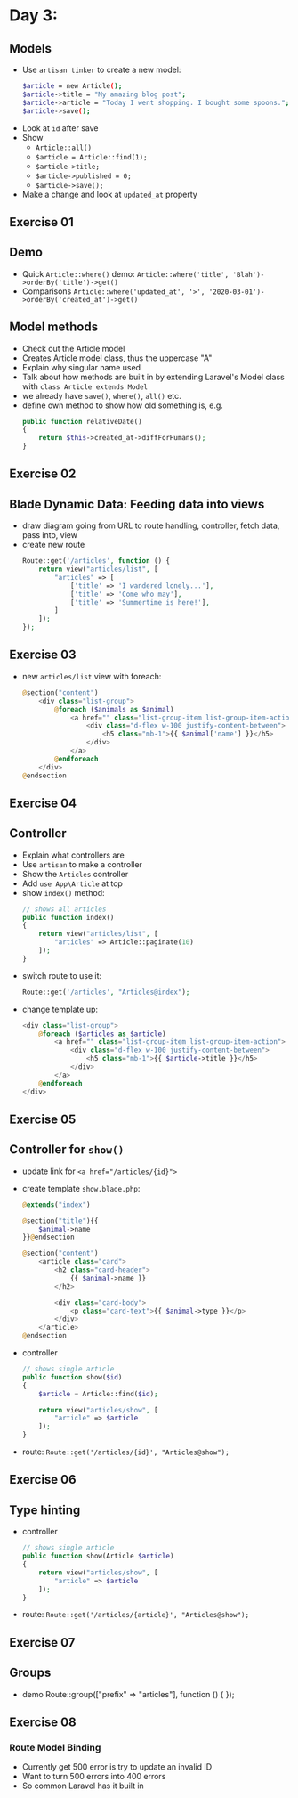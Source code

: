 # Day 3:

## Models
- Use `artisan tinker` to create a new model:
    ```bash
    $article = new Article();
    $article->title = "My amazing blog post";
    $article->article = "Today I went shopping. I bought some spoons.";
    $article->save();
    ```
- Look at `id` after save
- Show
    - `Article::all()`
    - `$article = Article::find(1);`
    - `$article->title;`
    - `$article->published = 0;`
    - `$article->save();`
- Make a change and look at `updated_at` property

## Exercise 01

## Demo

- Quick `Article::where()` demo: `Article::where('title', 'Blah')->orderBy('title')->get()`
- Comparisons `Article::where('updated_at', '>', '2020-03-01')->orderBy('created_at')->get()`

## Model methods

- Check out the Article model
- Creates Article model class, thus the uppercase "A"
- Explain why singular name used
- Talk about how methods are built in by extending Laravel's Model class with `class Article extends Model`
- we already have `save()`, `where()`, `all()` etc.
- define own method to show how old something is, e.g.
    ```php
    public function relativeDate()
    {
        return $this->created_at->diffForHumans();
    }
    ```

## Exercise 02

## Blade Dynamic Data: Feeding data into views

- draw diagram going from URL to route handling, controller, fetch data, pass into, view
- create new route
    ```php
    Route::get('/articles', function () {
        return view("articles/list", [
            "articles" => [
                ['title' => 'I wandered lonely...'],
                ['title' => 'Come who may'],
                ['title' => 'Summertime is here!'],
            ]
        ]);
    });
    ```

## Exercise 03

- new `articles/list` view with foreach:
    ```php
    @section("content")
        <div class="list-group">
            @foreach ($animals as $animal)
                <a href="" class="list-group-item list-group-item-action">
                    <div class="d-flex w-100 justify-content-between">
                        <h5 class="mb-1">{{ $animal['name'] }}</h5>
                    </div>
                </a>
            @endforeach
        </div>
    @endsection
    ```

## Exercise 04

## Controller
- Explain what controllers are
- Use `artisan` to make a controller
- Show the `Articles` controller
- Add `use App\Article` at top
- show `index()` method:
    ```php
    // shows all articles
    public function index()
    {
        return view("articles/list", [
            "articles" => Article::paginate(10)
        ]);
    }
    ```
- switch route to use it:
    ```php
    Route::get('/articles', "Articles@index");
    ```
- change template up:
    ```php
    <div class="list-group">
        @foreach ($articles as $article)
            <a href="" class="list-group-item list-group-item-action">
                <div class="d-flex w-100 justify-content-between">
                    <h5 class="mb-1">{{ $article->title }}</h5>
                </div>
            </a>
        @endforeach
    </div>

    ```

## Exercise 05

## Controller for `show()`
- update link for `<a href="/articles/{id}">`
- create template `show.blade.php`:
    ```php
    @extends("index")

    @section("title"){{
        $animal->name
    }}@endsection

    @section("content")
        <article class="card">
            <h2 class="card-header">
                {{ $animal->name }}
            </h2>

            <div class="card-body">
                <p class="card-text">{{ $animal->type }}</p>
            </div>
        </article>
    @endsection
    ```

- controller
    ```php
    // shows single article
    public function show($id)
    {
        $article = Article::find($id);

        return view("articles/show", [
            "article" => $article
        ]);
    }
    ```
- route:
    ```Route::get('/articles/{id}', "Articles@show");```

## Exercise 06

## Type hinting

- controller
    ```php
    // shows single article
    public function show(Article $article)
    {
        return view("articles/show", [
            "article" => $article
        ]);
    }
    ```
- route:
    `Route::get('/articles/{article}', "Articles@show");`

## Exercise 07

## Groups
- demo Route::group(["prefix" => "articles"], function () { });

## Exercise 08

### Route Model Binding
- Currently get 500 error is try to update an invalid ID
- Want to turn 500 errors into 400 errors
- So common Laravel has it built in